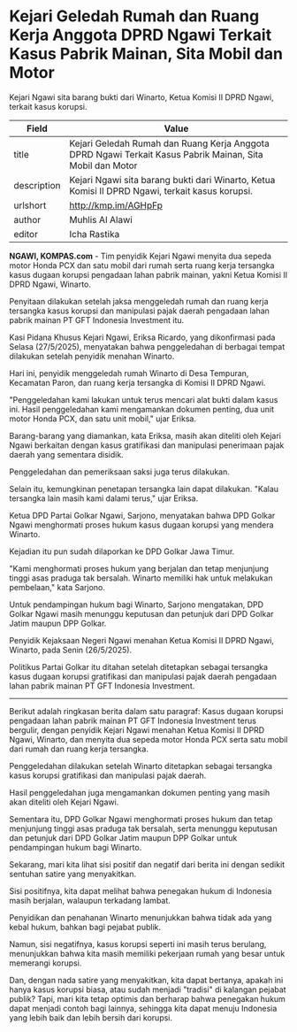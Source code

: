 # Kejari Geledah Rumah dan Ruang Kerja Anggota DPRD Ngawi Terkait Kasus Pabrik Mainan, Sita Mobil dan Motor

Kejari Ngawi sita barang bukti dari Winarto, Ketua Komisi II DPRD Ngawi, terkait kasus korupsi.

| Field       | Value                                                       |
|-------------|-------------------------------------------------------------|
| title       | Kejari Geledah Rumah dan Ruang Kerja Anggota DPRD Ngawi Terkait Kasus Pabrik Mainan, Sita Mobil dan Motor |
| description | Kejari Ngawi sita barang bukti dari Winarto, Ketua Komisi II DPRD Ngawi, terkait kasus korupsi. |
| urlshort    | http://kmp.im/AGHpFp |
| author      | Muhlis Al Alawi |
| editor      | Icha Rastika |

**NGAWI, KOMPAS.com** - Tim penyidik Kejari Ngawi menyita dua sepeda motor Honda PCX dan satu mobil dari rumah serta ruang kerja tersangka kasus dugaan korupsi pengadaan lahan pabrik mainan, yakni Ketua Komisi II DPRD Ngawi, Winarto.

Penyitaan dilakukan setelah jaksa menggeledah rumah dan ruang kerja tersangka kasus korupsi dan manipulasi pajak daerah pengadaan lahan pabrik mainan PT GFT Indonesia Investment itu. 

Kasi Pidana Khusus Kejari Ngawi, Eriksa Ricardo, yang dikonfirmasi pada Selasa (27/5/2025), menyatakan bahwa penggeledahan di berbagai tempat dilakukan setelah penyidik menahan Winarto.

Hari ini, penyidik menggeledah rumah Winarto di Desa Tempuran, Kecamatan Paron, dan ruang kerja tersangka di Komisi II DPRD Ngawi.

\"Penggeledahan kami lakukan untuk terus mencari alat bukti dalam kasus ini. Hasil penggeledahan kami mengamankan dokumen penting, dua unit motor Honda PCX, dan satu unit mobil," ujar Eriksa.

Barang-barang yang diamankan, kata Eriksa, masih akan diteliti oleh Kejari Ngawi berkaitan dengan kasus gratifikasi dan manipulasi penerimaan pajak daerah yang sementara disidik.

Penggeledahan dan pemeriksaan saksi juga terus dilakukan.

Selain itu, kemungkinan penetapan tersangka lain dapat dilakukan. \"Kalau tersangka lain masih kami dalami terus,\" ujar Eriksa.

Ketua DPD Partai Golkar Ngawi, Sarjono, menyatakan bahwa DPD Golkar Ngawi menghormati proses hukum kasus dugaan korupsi yang mendera Winarto.

Kejadian itu pun sudah dilaporkan ke DPD Golkar Jawa Timur.

"Kami menghormati proses hukum yang berjalan dan tetap menjunjung tinggi asas praduga tak bersalah. Winarto memiliki hak untuk melakukan pembelaan," kata Sarjono.

Untuk pendampingan hukum bagi Winarto, Sarjono mengatakan, DPD Golkar Ngawi masih menunggu keputusan dan petunjuk dari DPD Golkar Jatim maupun DPP Golkar.

Penyidik Kejaksaan Negeri Ngawi menahan Ketua Komisi II DPRD Ngawi, Winarto, pada Senin (26/5/2025).

Politikus Partai Golkar itu ditahan setelah ditetapkan sebagai tersangka kasus dugaan korupsi gratifikasi dan manipulasi pajak daerah pengadaan lahan pabrik mainan PT GFT Indonesia Investment.

---
Berikut adalah ringkasan berita dalam satu paragraf: Kasus dugaan korupsi pengadaan lahan pabrik mainan PT GFT Indonesia Investment terus bergulir, dengan penyidik Kejari Ngawi menahan Ketua Komisi II DPRD Ngawi, Winarto, dan menyita dua sepeda motor Honda PCX serta satu mobil dari rumah dan ruang kerja tersangka.

 Penggeledahan dilakukan setelah Winarto ditetapkan sebagai tersangka kasus korupsi gratifikasi dan manipulasi pajak daerah.

 Hasil penggeledahan juga mengamankan dokumen penting yang masih akan diteliti oleh Kejari Ngawi.

 Sementara itu, DPD Golkar Ngawi menghormati proses hukum dan tetap menjunjung tinggi asas praduga tak bersalah, serta menunggu keputusan dan petunjuk dari DPD Golkar Jatim maupun DPP Golkar untuk pendampingan hukum bagi Winarto.



Sekarang, mari kita lihat sisi positif dan negatif dari berita ini dengan sedikit sentuhan satire yang menyakitkan.

 Sisi positifnya, kita dapat melihat bahwa penegakan hukum di Indonesia masih berjalan, walaupun terkadang lambat.

 Penyidikan dan penahanan Winarto menunjukkan bahwa tidak ada yang kebal hukum, bahkan bagi pejabat publik.

 Namun, sisi negatifnya, kasus korupsi seperti ini masih terus berulang, menunjukkan bahwa kita masih memiliki pekerjaan rumah yang besar untuk memerangi korupsi.

 Dan, dengan nada satire yang menyakitkan, kita dapat bertanya, apakah ini hanya kasus korupsi biasa, atau sudah menjadi "tradisi" di kalangan pejabat publik? Tapi, mari kita tetap optimis dan berharap bahwa penegakan hukum dapat menjadi contoh bagi lainnya, sehingga kita dapat menuju Indonesia yang lebih baik dan lebih bersih dari korupsi.
